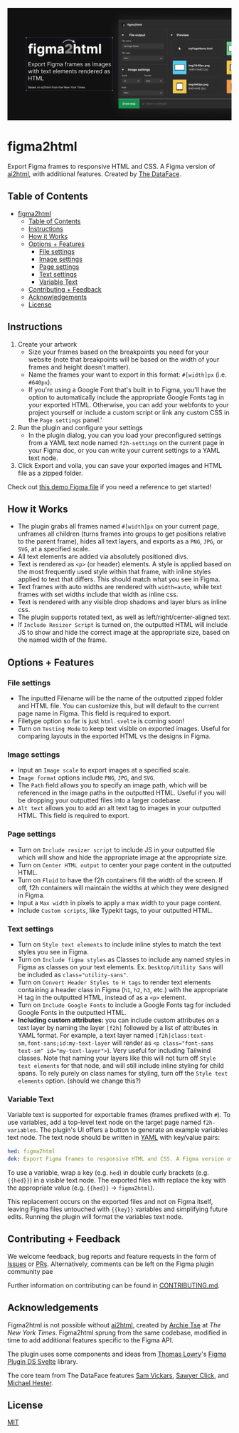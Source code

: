 ![figma2html in action](/src/img/coverArt.png)

# figma2html

Export Figma frames to responsive HTML and CSS. A Figma version of [ai2html](http://ai2html.org), with additional features. Created by [The DataFace](https://www.thedataface.com).

## Table of Contents

- [figma2html](#figma2html)
  - [Table of Contents](#table-of-contents)
  - [Instructions](#instructions)
  - [How it Works](#how-it-works)
  - [Options + Features](#options--features)
    - [File settings](#file-settings)
    - [Image settings](#image-settings)
    - [Page settings](#page-settings)
    - [Text settings](#text-settings)
    - [Variable Text](#variable-text)
  - [Contributing + Feedback](#contributing--feedback)
  - [Acknowledgements](#acknowledgements)
  - [License](#license)


## Instructions

1. Create your artwork
   - Size your frames based on the breakpoints you need for your website (note that breakpoints will be based on the width of your frames and height doesn’t matter).
   - Name the frames your want to export in this format: `#[width]px` (i.e. `#640px`).
   - If you're using a Google Font that's built in to Figma, you'll have the option to automatically include the appropriate Google Fonts tag in your exported HTML. Otherwise, you can add your webfonts to your project yourself or include a custom script or link any custom CSS in the `Page settings` panel.'
2. Run the plugin and configure your settings
   - In the plugin dialog, you can you load your preconfigured settings from a YAML text node named `f2h-settings` on the current page in your Figma doc, or you can write your current settings to a YAML text node.
3. Click Export and voila, you can save your exported images and HTML file as a zipped folder.

Check out [this demo Figma file](https://www.figma.com/file/THVkWmLhe7TJD16hj0IDIR/figma2html-Demo?node-id=0%3A1) if you need a reference to get started!

## How it Works

- The plugin grabs all frames named `#[width]px` on your current page, unframes all children (turns frames into groups to get positions relative to the parent frame), hides all text layers, and exports as a `PNG`, `JPG`, or `SVG`, at a specified scale.
- All text elements are added via absolutely positioned divs.
- Text is rendered as `<p>` (or header) elements. A style is applied based on the most frequently used style within that frame, with inline styles applied to text that differs. This should match what you see in Figma.
- Text frames with auto widths are rendered with `width=auto`, while text frames with set widths include that width as inline css.
- Text is rendered with any visible drop shadows and layer blurs as inline css.
- The plugin supports rotated text, as well as left/right/center-aligned text.
- If `Include Resizer Script` is turned on, the outputted HTML will include JS to show and hide the correct image at the appropriate size, based on the named width of the frame.

## Options + Features

### File settings

- The inputted Filename will be the name of the outputted zipped folder and HTML file. You can customize this, but will default to the current page name in Figma. This field is required to export.
- Filetype option so far is just `html`. `svelte` is coming soon!
- Turn on `Testing Mode` to keep text visible on exported images. Useful for comparing layouts in the exported HTML vs the designs in Figma.

### Image settings

- Input an `Image scale` to export images at a specified scale.
- `Image format` options include `PNG`, `JPG`, and `SVG`.
- The `Path` field allows you to specify an image path, which will be referenced in the image paths in the outputted HTML. Useful if you will be dropping your outputted files into a larger codebase.
- `Alt text` allows you to add an alt text tag to images in your outputted HTML. This field is required to export.

### Page settings

- Turn on `Include resizer script` to include JS in your outputted file which will show and hide the appropriate image at the appropriate size.
- Turn on `Center HTML output` to center your page content in the outputted HTML.
- Turn on `Fluid` to have the f2h containers fill the width of the screen. If off, f2h containers will maintain the widths at which they were designed in Figma.
- Input a `Max width` in pixels to apply a max width to your page content.
- Include `Custom scripts`, like Typekit tags, to your outputted HTML.

### Text settings

- Turn on `Style text elements` to include inline styles to match the text styles you see in Figma.
- Turn on `Include figma styles` as Classes to include any named styles in Figma as classes on your text elements. Ex. `Desktop/Utility Sans` will be included as `class="utility-sans"`.
- Turn on `Convert Header Styles to H tags` to render text elements containing a header class in Figma (`h1`, `h2`, `h3`, etc.) with the appropriate H tag in the outputted HTML, instead of as a `<p>` element.
- Turn on `Include Google Fonts` to include a Google Fonts tag for included Google Fonts in the outputted HTML.
- **Including custom attributes:** you can include custom attributes on a text layer by naming the layer `[f2h]` followed by a list of attributes in YAML format. For example, a text layer named `[f2h]class:text-sm,font-sans;id:my-text-layer` will render as `<p class="font-sans text-sm" id="my-text-layer">`). Very useful for including Tailwind classes. Note that naming your layers like this will not turn off `Style text elements` for that node, and will still include inline styling for child spans. To rely purely on class names for styling, turn off the `Style text elements` option. (should we change this?)

### Variable Text

Variable text is supported for exportable frames (frames prefixed with `#`). To use variables, add a top-level text node on the target page named `f2h-variables`. The plugin's UI offers a button to generate an example variables text node. The text node should be written in [YAML](https://yaml.org/) with key/value pairs:

```yaml
hed: figma2html
dek: Export Figma frames to responsive HTML and CSS. A Figma version of ai2html, with some extra features.
```

To use a variable, wrap a key (e.g. `hed`) in double curly brackets (e.g. `{{hed}}`) in a _visible_ text node. The exported files with replace the key with the appropriate value (e.g. `{{hed}}` -> `figma2html`).

This replacement occurs on the exported files and not on Figma itself, leaving Figma files untouched with `{{key}}` variables and simplifying future edits. Running the plugin will format the variables text node.

## Contributing + Feedback

We welcome feedback, bug reports and feature requests in the form of [Issues](https://github.com/the-dataface/figma2html/issues) or [PRs](https://www.github.com/the-dataface/figma2html/pulls). Alternatively, comments can be left on the Figma plugin community pae

Further information on contributing can be found in [CONTRIBUTING.md](https://www.github.com/the-dataface/figma2html/blob/main/CONTRIBUTING.md).

## Acknowledgements

Figma2html is not possible without [ai2html](https://www.ai2html.org), created by [Archie Tse](https://twitter.com/archietse) at _The New York Times_. Figma2html sprung from the same codebase, modified in time to add additional features specific to the Figma API.

The plugin uses some components and ideas from [Thomas Lowry](https://www.github.com/thomas-lowry)'s [Figma Plugin DS Svelte](https://www.github.com/thomas-lowry/figma-plugin-ds-svelte) library.

The core team from The DataFace features [Sam Vickars](https://www.twitter.com/samvickars), [Sawyer Click](https://www.sawyer.codes), and [Michael Hester](https://www.twitter.com/immichaelhester). 


## License

[MIT](https://www.github.com/the-dataface/figma2html/blob/main/LICENSE)